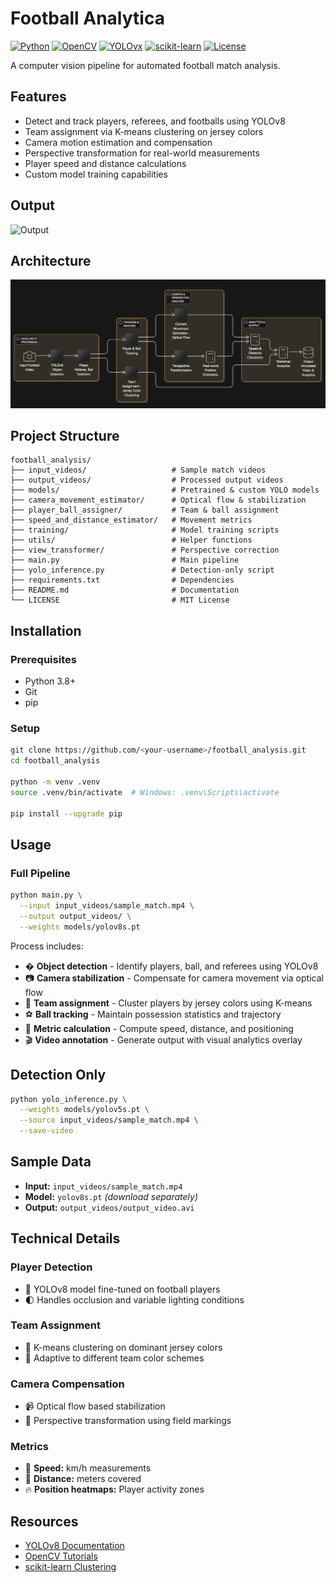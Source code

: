# Football Analytica

[![Python](https://img.shields.io/badge/Python-3.8%2B-blue)](https://www.python.org/) 
[![OpenCV](https://img.shields.io/badge/OpenCV-4.x-green)](https://opencv.org/) 
[![YOLOvx](https://img.shields.io/badge/YOLOv8-Ultralytics-orange)](https://github.com/ultralytics/ultralytics) 
[![scikit-learn](https://img.shields.io/badge/scikit--learn-0.24%2B-brightgreen)](https://scikit-learn.org/) 
[![License](https://img.shields.io/badge/License-MIT-lightgrey)](LICENSE)

A computer vision pipeline for automated football match analysis.

## Features

- Detect and track players, referees, and footballs using YOLOv8
- Team assignment via K-means clustering on jersey colors
- Camera motion estimation and compensation
- Perspective transformation for real-world measurements
- Player speed and distance calculations
- Custom model training capabilities

## Output
![Output](football_analysis/output_videos/screenshot.png)

## Architecture

![Architecture Diagram](Architecture-Diagram.png)

## Project Structure

```text
football_analysis/
├── input_videos/                   # Sample match videos
├── output_videos/                  # Processed output videos
├── models/                         # Pretrained & custom YOLO models
├── camera_movement_estimator/      # Optical flow & stabilization
├── player_ball_assigner/           # Team & ball assignment
├── speed_and_distance_estimator/   # Movement metrics
├── training/                       # Model training scripts
├── utils/                          # Helper functions
├── view_transformer/               # Perspective correction
├── main.py                         # Main pipeline
├── yolo_inference.py               # Detection-only script
├── requirements.txt                # Dependencies
├── README.md                       # Documentation
└── LICENSE                         # MIT License
```
## Installation

### Prerequisites
- Python 3.8+
- Git
- pip

### Setup
```bash
git clone https://github.com/<your-username>/football_analysis.git
cd football_analysis

python -m venv .venv
source .venv/bin/activate  # Windows: .venv\Scripts\activate

pip install --upgrade pip
``` 
## Usage

### Full Pipeline
```bash
python main.py \
  --input input_videos/sample_match.mp4 \
  --output output_videos/ \
  --weights models/yolov8s.pt
```
  Process includes:
- � **Object detection** - Identify players, ball, and referees using YOLOv8
- 📷 **Camera stabilization** - Compensate for camera movement via optical flow
- 👥 **Team assignment** - Cluster players by jersey colors using K-means
- ⚽ **Ball tracking** - Maintain possession statistics and trajectory
- 📏 **Metric calculation** - Compute speed, distance, and positioning
- 🎬 **Video annotation** - Generate output with visual analytics overlay

## Detection Only
```bash
python yolo_inference.py \
  --weights models/yolov5s.pt \
  --source input_videos/sample_match.mp4 \
  --save-video
  ```
  ## Sample Data
- **Input:** `input_videos/sample_match.mp4`  
- **Model:** `yolov8s.pt` *(download separately)*  
- **Output:** `output_videos/output_video.avi`  



## Technical Details

### Player Detection
- 🚀 YOLOv8 model fine-tuned on football players  
- 🌓 Handles occlusion and variable lighting conditions  

### Team Assignment
- 🎨 K-means clustering on dominant jersey colors  
- 🔄 Adaptive to different team color schemes  

### Camera Compensation
- 📹 Optical flow based stabilization  
- 📐 Perspective transformation using field markings  

### Metrics
- 🏃 **Speed:** km/h measurements  
- 📏 **Distance:** meters covered  
- 🔥 **Position heatmaps:** Player activity zones  

## Resources
- [YOLOv8 Documentation](https://github.com/ultralytics/ultralytics/blob/main/docs/en/models/yolov8.md)  
- [OpenCV Tutorials](https://docs.opencv.org/)  
- [scikit-learn Clustering](https://scikit-learn.org/stable/modules/clustering.html)  

